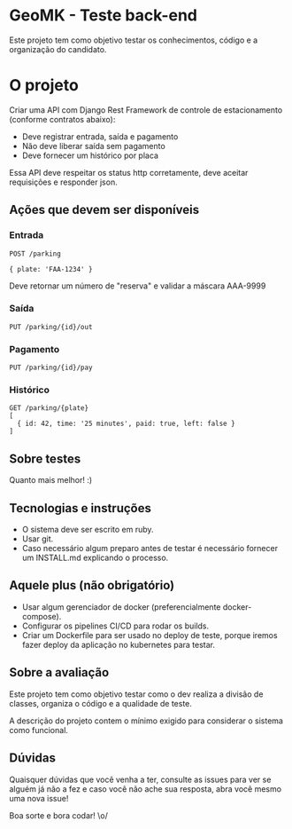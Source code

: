# GeoMK - Teste back-end

Este projeto tem como objetivo testar os conhecimentos, código e a organização do candidato.

# O projeto

Criar uma API com Django Rest Framework de controle de estacionamento (conforme contratos abaixo):

  - Deve registrar entrada, saída e pagamento
  - Não deve liberar saída sem pagamento
  - Deve fornecer um histórico por placa

Essa API deve respeitar os status http corretamente, deve aceitar requisições e responder json.

## Ações que devem ser disponíveis

### Entrada

```
POST /parking

{ plate: 'FAA-1234' }
```

Deve retornar um número de "reserva" e validar a máscara AAA-9999

### Saída

```
PUT /parking/{id}/out
```

### Pagamento

```
PUT /parking/{id}/pay
```

### Histórico

```
GET /parking/{plate}
[
  { id: 42, time: '25 minutes', paid: true, left: false }
]
```

## Sobre testes

Quanto mais melhor! :)

## Tecnologias e instruções

-  O sistema deve ser escrito em ruby.
-  Usar git.
-  Caso necessário algum preparo antes de testar é necessário fornecer um INSTALL.md explicando o processo.

## Aquele plus (não obrigatório)
-  Usar algum gerenciador de docker (preferencialmente docker-compose).
-  Configurar os pipelines CI/CD para rodar os builds.
-  Criar um Dockerfile para ser usado no deploy de teste, porque iremos fazer deploy da aplicação no kubernetes para testar.

## Sobre a avaliação

Este projeto tem como objetivo testar como o dev realiza a divisão de classes, organiza o código e a qualidade de teste.

A descrição do projeto contem o mínimo exigido para considerar o sistema como funcional.

## Dúvidas

Quaisquer dúvidas que você venha a ter, consulte as issues para ver se alguém já não a fez e caso você não ache sua resposta, abra você mesmo uma nova issue!

Boa sorte e bora codar! \o/
